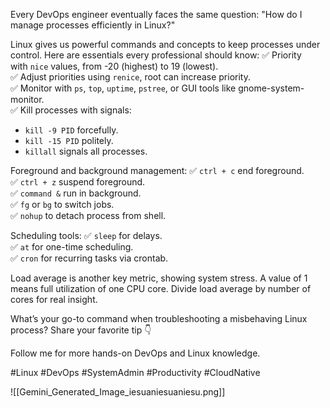 Every DevOps engineer eventually faces the same question: "How do I manage processes efficiently in Linux?"

Linux gives us powerful commands and concepts to keep processes under control. Here are essentials every professional should know:
✅ Priority with `nice` values, from -20 (highest) to 19 (lowest).  
✅ Adjust priorities using `renice`, root can increase priority.  
✅ Monitor with `ps`, `top`, `uptime`, `pstree`, or GUI tools like gnome-system-monitor.  
✅ Kill processes with signals:
- `kill -9 PID` forcefully.
- `kill -15 PID` politely.
- `killall` signals all processes.

Foreground and background management:
✅ `ctrl + c` end foreground.  
✅ `ctrl + z` suspend foreground.  
✅ `command &` run in background.  
✅ `fg` or `bg` to switch jobs.  
✅ `nohup` to detach process from shell.

Scheduling tools:
✅ `sleep` for delays.  
✅ `at` for one-time scheduling.  
✅ `cron` for recurring tasks via crontab.

Load average is another key metric, showing system stress. A value of 1 means full utilization of one CPU core. Divide load average by number of cores for real insight.

What’s your go-to command when troubleshooting a misbehaving Linux process? Share your favorite tip 👇

Follow me for more hands-on DevOps and Linux knowledge.

#Linux #DevOps #SystemAdmin #Productivity #CloudNative

![[Gemini_Generated_Image_iesuaniesuaniesu.png]]